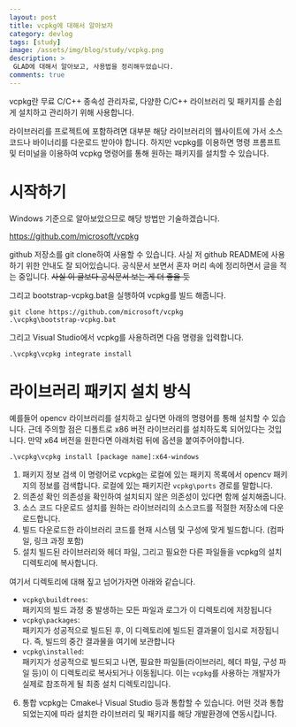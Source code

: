 ```yaml
---
layout: post
title: vcpkg에 대해서 알아보자
category: devlog
tags: [study]
image: /assets/img/blog/study/vcpkg.png
description: >
 GLAD에 대해서 알아보고, 사용법을 정리해두었습니다.
comments: true
---
```

vcpkg란 무료 C/C++ 종속성 관리자로,
다양한 C/C++ 라이브러리 및 패키지를 손쉽게 설치하고 관리하기 위해 사용합니다.

라이브러리를 프로젝트에 포함하려면 대부분 해당 라이브러리의 웹사이트에 가서 소스코드나 바이너리를 다운로드 받아야 합니다. 하지만 vcpkg를 이용하면 명령 프롬프트 및 터미널을 이용하여 vcpkg 명령어를 통해 원하는 패키지를 설치할 수 있습니다.

# 시작하기
Windows 기준으로 알아보았으므로 해당 방법만 기술하겠습니다.

https://github.com/microsoft/vcpkg

github 저장소를 git clone하여 사용할 수 있습니다.
사실 저 github README에 사용하기 위한 안내도 잘 되어있습니다.
공식문서 보면서 혼자 머리 속에 정리하면서 글을 적는 중입니다.
~~사실 이 글보다 공식문서 보는 게 더 좋을 듯~~

그리고 bootstrap-vcpkg.bat을 실행하여 vcpkg를 빌드 해줍니다.
```
git clone https://github.com/microsoft/vcpkg
.\vcpkg\bootstrap-vcpkg.bat
```

그리고 Visual Studio에서 vcpkg를 사용하려면 다음 명령을 입력합니다.
```
.\vcpkg\vcpkg integrate install
```


# 라이브러리 패키지 설치 방식
예를들어 opencv 라이브러리를 설치하고 싶다면 아래의 명령어를 통해 설치할 수 있습니다.
근데 주의할 점은 디폴트로 x86 버전 라이브러리를 설치하도록 되어있다는 것입니다. 만약 x64 버전을 원한다면 아래처럼 뒤에 옵션을 붙여주어야합니다.
```
.\vcpkg\vcpkg install [package name]:x64-windows
```

1. 패키지 정보 검색
이 명령어로 vcpkg는 로컬에 있는 패키지 목록에서 opencv 패키지의 정보를 검색합니다. 로컬에 있는 패키지란  `vcpkg\ports` 경로를 말합니다.
2. 의존성 확인
의존성을 확인하여 설치되지 않은 의존성이 있다면 함께 설치해줍니다.
3. 소스 코드 다운로드
설치를 원하는 라이브러리의 소스코드를 적절한 저장소에 다운로드합니다.
4. 빌드
다운로드한 라이브러리 코드를 현재 시스템 및 구성에 맞게 빌드합니다. (컴파일, 링크 과정 포함)
5. 설치
빌드된 라이브러리와 헤더 파일, 그리고 필요한 다른 파일들을 vcpkg의 설치 디렉토리에 복사합니다. 

여기서 디렉토리에 대해 짚고 넘어가자면 아래와 같습니다.
- `vcpkg\buildtrees`:  
    패키지의 빌드 과정 중 발생하는 모든 파일과 로그가 이 디렉토리에 저장됩니다
- `vcpkg\packages`:  
    패키지가 성공적으로 빌드된 후, 이 디렉토리에 빌드된 결과물이 임시로 저장됩니다. 즉, 빌드의 중간 결과물을 여기에 보관합니다
- `vcpkg\installed`:  
    패키지가 성공적으로 빌드되고 나면, 필요한 파일들(라이브러리, 헤더 파일, 구성 파일 등)이 이 디렉토리로 복사되거나 이동됩니다. 이는 `vcpkg`를 사용하는 개발자가 실제로 참조하게 될 최종 설치 디렉토리입니다.

6. 통합
vcpkg는 Cmake나 Visual Studio 등과 통합할 수 있습니다. 어떤 것과 통합되었는지에 따라 설치한 라이브러리 및 패키지를 해당 개발환경에 연동시킵니다. 

